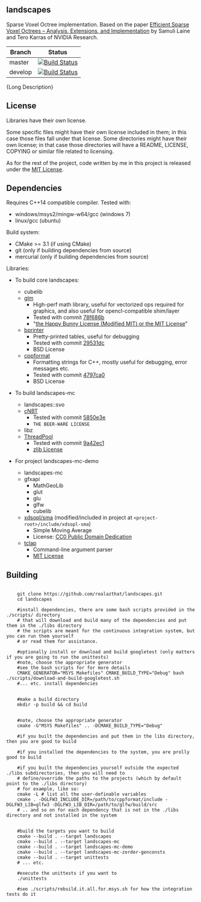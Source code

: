landscapes
---

Sparse Voxel Octree implementation. Based on the paper
[Efficient Sparse Voxel Octrees – Analysis, Extensions, and Implementation](https://mediatech.aalto.fi/~samuli/publications/laine2010tr1_paper.pdf)
by Samuli Laine and Tero Karras of NVIDIA Research.



Branch  | Status
---     | ---
master  | [![Build Status](https://travis-ci.org/realazthat/landscapes.svg?branch=master)](https://travis-ci.org/realazthat/landscapes)
develop | [![Build Status](https://travis-ci.org/realazthat/landscapes.svg?branch=develop)](https://travis-ci.org/realazthat/landscapes)


{Long Description}





License
----

Libraries have their own license.

Some specific files might have their own license included in them; in this case those files fall under
that license. Some directories might have their own license; in that case those directories will have
a README, LICENSE, COPYING or similar file related to licensing.

As for the rest of the project, code written by me in this project is released under the
[MIT License](https://opensource.org/licenses/MIT).



Dependencies
----

Requires C++14 compatible compiler. Tested with:

* windows/msys2/mingw-w64/gcc (windows 7)
* linux/gcc (ubuntu)


Build system:

* CMake >= 3.1 (if using CMake)
* git (only if building dependencies from source)
* mercurial (only if building dependencies from source)

Libraries:

* To build core landscapes:
    * cubelib
    * [glm](http://glm.g-truc.net/)
        * High-perf math library, useful for vectorized ops required for graphics, and also useful for
            opencl-compatible shim/layer
        * Tested with commit [78f686b](https://github.com/g-truc/glm/tree/78f686b4be6c623df829db58b974bf8d79461987)
        * "[the Happy Bunny License (Modified MIT) or the MIT License](http://glm.g-truc.net/copying.txt)"
    * [bprinter](https://github.com/dattanchu/bprinter/wiki)
        * Pretty-printed tables, useful for debugging
        * Tested with commit [29531dc](https://github.com/dattanchu/bprinter/tree/29531dcecceb99d759a196f5e44b4729abe18bed)
        * BSD License
    * [cppformat](https://github.com/cppformat/cppformat)
        * Formatting strings for C++, mostly useful for debugging, error messages etc.
        * Tested with commit [4797ca0](https://github.com/cppformat/cppformat/tree/4797ca025eef17b8df42edd8c9bde83c43806bf1)
        * BSD License
        


* To build landscapes-mc
    * landscapes::svo
    * [cNBT](https://github.com/FliPPeh/cNBT)
        * Tested with commit [5850e3e](https://github.com/FliPPeh/cNBT/tree/5850e3eace0e07c73a1a370abd69b7448da702d6)
        * `THE BEER-WARE LICENSE`
    * libz
    * [ThreadPool](https://github.com/progschj/ThreadPool)
        * Tested with commit [9a42ec1](https://github.com/progschj/ThreadPool/tree/9a42ec1329f259a5f4881a291db1dcb8f2ad9040)
        * [zlib License](https://github.com/progschj/ThreadPool/blob/master/COPYING)

* For project landscapes-mc-demo
    * landscapes-mc
    * gfxapi
        * MathGeoLib
        * glut
        * glu
        * glfw
        * cubelib
    * [xdsopl/sma](https://github.com/xdsopl/sma/tree/master) (modified/included in project at `<project-root>/include/xdsopl-sma`)
        * Simple Moving Average
        * License: [CC0 Public Domain Dedication ](http://creativecommons.org/publicdomain/zero/1.0/)
    * [tclap](http://tclap.sourceforge.net/)
        * Command-line argument parser
        * [MIT License](http://opensource.org/licenses/mit-license.php)



Building
---





```

    git clone https://github.com/realazthat/landscapes.git
    cd landscapes

    #install dependencies, there are some bash scripts provided in the ./scripts/ directory
    # that will download and build many of the dependencies and put them in the ./libs directory
    # the scripts are meant for the continuous integration system, but you can run them yourself
    # or read them for assistance.
    
    #optionally install or download and build googletest (only matters if you are going to run the unittests)
    #note, choose the appropriate generator
    #see the bash scripts for for more details
    CMAKE_GENERATOR="MSYS Makefiles" CMAKE_BUILD_TYPE="Debug" bash ./scripts/download-and-build-googletest.sh
    #... etc. install dependencies


    #make a build directory
    mkdir -p build && cd build

    
    #note, choose the appropriate generator
    cmake -G"MSYS Makefiles" .. -DCMAKE_BUILD_TYPE="Debug"
    
    #if you built the dependencies and put them in the libs directory, then you are good to build
    
    #if you installed the dependencies to the system, you are prolly good to build
    
    #if you built the dependencies yourself outside the expected ./libs subdirectories, then you will need to
    # define/override the paths to the projects (which by default point to the ./libs directory)
    # for example, like so:
    cmake -L # list all the user-definable variables
    cmake . -DGLFW3_INCLUDE_DIR=/path/to/cppformat/include -DGLFW3_LIB=glfw3 -DGLFW3_LIB_DIR=/path/to/glfw/build/src
    # .. and so on for each dependency that is not in the ./libs directory and not installed in the system
    
    
    #build the targets you want to build
    cmake --build . --target landscapes
    cmake --build . --target landscapes-mc
    cmake --build . --target landscapes-mc-demo
    cmake --build . --target landscapes-mc-zorder-genconsts
    cmake --build . --target unittests
    # ... etc.

    #execute the unittests if you want to
    ./unittests

    #see ./scripts/rebuild.it.all.for.msys.sh for how the integration tests do it

```
